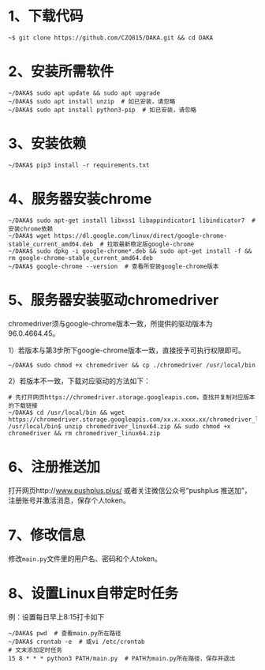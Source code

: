 # 1、下载代码

```shell
~$ git clone https://github.com/CZQ815/DAKA.git && cd DAKA
```

# 2、安装所需软件

```shell
~/DAKA$ sudo apt update && sudo apt upgrade
~/DAKA$ sudo apt install unzip  # 如已安装，请忽略
~/DAKA$ sudo apt install python3-pip  # 如已安装，请忽略
```

# 3、安装依赖

```shell
~/DAKA$ pip3 install -r requirements.txt
```

# 4、服务器安装chrome

```shell
~/DAKA$ sudo apt-get install libxss1 libappindicator1 libindicator7  # 安装chrome依赖
~/DAKA$ wget https://dl.google.com/linux/direct/google-chrome-stable_current_amd64.deb  # 拉取最新稳定版google-chrome
~/DAKA$ sudo dpkg -i google-chrome*.deb && sudo apt-get install -f && rm google-chrome-stable_current_amd64.deb
~/DAKA$ google-chrome --version  # 查看所安装google-chrome版本
```

# 5、服务器安装驱动chromedriver

chromedriver须与google-chrome版本一致，所提供的驱动版本为96.0.4664.45。

1）若版本与第3步所下google-chrome版本一致，直接授予可执行权限即可。

```shell
~/DAKA$ sudo chmod +x chromedriver && cp ./chromedriver /usr/local/bin
```

2）若版本不一致，下载对应驱动的方法如下：

```shell
# 先打开网页https://chromedriver.storage.googleapis.com，查找并复制对应版本的下载链接
~/DAKA$ cd /usr/local/bin && wget https://chromedriver.storage.googleapis.com/xx.x.xxxx.xx/chromedriver_linux64.zip
/usr/local/bin$ unzip chromedriver_linux64.zip && sudo chmod +x chromedriver && rm chromedriver_linux64.zip
```

# 6、注册推送加

打开网页http://www.pushplus.plus/ 或者关注微信公众号“pushplus 推送加”，注册账号并激活消息，保存个人token。

# 7、修改信息

修改`main.py`文件里的用户名、密码和个人token。

# 8、设置Linux自带定时任务

例：设置每日早上8:15打卡如下

```shell
~/DAKA$ pwd  # 查看main.py所在路径
~/DAKA$ crontab -e  # 或vi /etc/crontab
# 文末添加定时任务
15 8 * * * python3 PATH/main.py  # PATH为main.py所在路径，保存并退出
```
